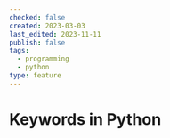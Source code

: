 ```yaml
---
checked: false
created: 2023-03-03
last_edited: 2023-11-11
publish: false
tags:
  - programming
  - python
type: feature
---
```

# Keywords in Python
